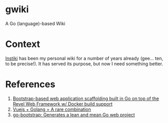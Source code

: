 # gwiki
A Go (language)-based Wiki

# Context
[Instiki](http://instiki.org) has been my personal wiki for a number of years already (gee... ten, to be precise!). It has served its purpose, but now I need something better.

# References

1. [Bootstrap-based web application scaffolding built in Go on top of the Revel Web Framework w/ Docker build support](https://github.com/richtr/baseapp)
1. [Vuejs + Golang = A rare combination](https://link.medium.com/onnXssA0I8)
1. [go-bootstrap: Generates a lean and mean Go web project](http://go-bootstrap.io/)
